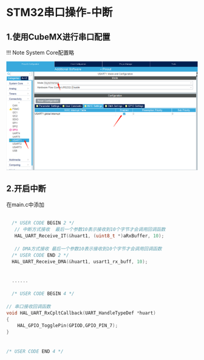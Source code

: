 # STM32串口操作-中断

## 1.使用CubeMX进行串口配置

!!! Note
    System Core配置略
	
![](../assets/images/STM32/UART/usart1_IT_configure.png)




## 2.开启中断
在main.c中添加

```c

  /* USER CODE BEGIN 2 */
   // 中断方式接收  最后一个参数10表示接收到10个字节才会调用回调函数
   HAL_UART_Receive_IT(&huart1, (uint8_t *)aRxBuffer, 10);
   
   // DMA方式接收 最后一个参数10表示接收到10个字节才会调用回调函数
  /* USER CODE END 2 */
  HAL_UART_Receive_DMA(&huart1, usart1_rx_buff, 10);
  
  
  ......
  
  /* USER CODE BEGIN 4 */
  
// 串口接收回调函数
void HAL_UART_RxCpltCallback(UART_HandleTypeDef *huart)
{
	HAL_GPIO_TogglePin(GPIOD,GPIO_PIN_7);
}


/* USER CODE END 4 */
  
  
```












